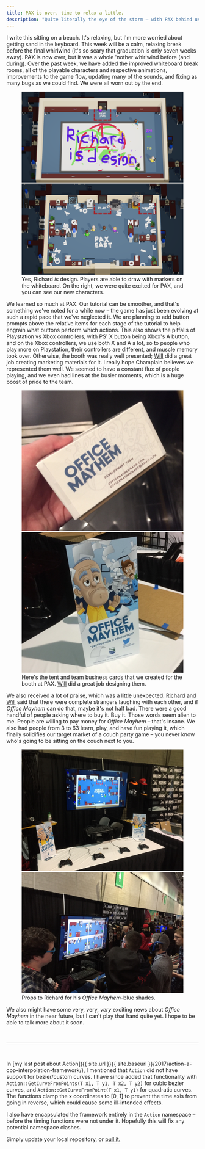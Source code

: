 ```yaml
---
title: PAX is over, time to relax a little.
description: "Quite literally the eye of the storm – with PAX behind us and graduation before us."
---
```


I write this sitting on a beach. It's relaxing, but I'm more worried about getting sand in the keyboard. This week will be a calm, relaxing break before the final whirlwind (it's so scary that graduation is only seven weeks away). PAX is now over, but it was a whole 'nother whirlwind before (and during). Over the past week, we have added the improved whiteboard break rooms, all of the playable characters and respective animations, improvements to the game flow, updating many of the sounds, and fixing as many bugs as we could find. We were all worn out by the end.

<figure class="half">
    <a href="/assets/images/blog/2017/03/richardisdesign.png"><img src="/assets/images/blog/2017/03/richardisdesign.png"></a>
    <a href="/assets/images/blog/2017/03/pax.png"><img src="/assets/images/blog/2017/03/pax.png"></a>
    <figcaption>Yes, Richard <em>is</em> design. Players are able to draw with markers on the whiteboard. On the right, we were quite excited for PAX, and you can see our new characters.</figcaption>
</figure>

We learned so much at PAX. Our tutorial can be smoother, and that's something we've noted for a while now – the game has just been evolving at such a rapid pace that we've neglected it. We are planning to add button prompts above the relative items for each stage of the tutorial to help engrain what buttons perform which actions. This also shows the pitfalls of Playstation vs Xbox controllers, with PS' X button being Xbox's A button, and on the Xbox controllers, we use both X and A a lot, so to people who play more on Playstation, their controllers are different, and muscle memory took over. Otherwise, the booth was really well presented; [Will](http://willconcannonart.com) did a great job creating marketing materials for it. I really hope Champlain believes we represented them well. We seemed to have a constant flux of people playing, and we even had lines at the busier moments, which is a huge boost of pride to the team.

<figure class="half">
    <a href="/assets/images/blog/2017/03/OM_businesscard.jpg"><img src="/assets/images/blog/2017/03/OM_businesscard.jpg"></a>
    <a href="/assets/images/blog/2017/03/OM_tentcard.jpg"><img src="/assets/images/blog/2017/03/OM_tentcard.jpg"></a>
    <figcaption>Here's the tent and team business cards that we created for the booth at PAX. <a href="http://willconcannonart.com">Will</a> did a great job designing them.</figcaption>
</figure>

We also received a lot of praise, which was a little unexpected. [Richard](http://richardkingcapstone.blogspot.com) and [Will](http://willconcannonart.com) said that there were complete strangers laughing with each other, and if *Office Mayhem* can do that, maybe it's not half bad. There were a good handful of people asking where to buy it. Buy it. Those words seem alien to me. People are willing to pay money for *Office Mayhem* – that's insane. We also had people from 3 to 63 learn, play, and have fun playing it, which finally solidifies our target market of a couch party game – you never know who's going to be sitting on the couch next to you.

<figure class="half">
    <a href="/assets/images/blog/2017/03/PAX_booth.jpg"><img src="/assets/images/blog/2017/03/PAX_booth.jpg"></a>
    <a href="/assets/images/blog/2017/03/PAX_people.jpg"><img src="/assets/images/blog/2017/03/PAX_people.jpg"></a>
    <figcaption>Props to Richard for his <em>Office Mayhem</em>-blue shades.</figcaption>
</figure>

We also might have some very, very, *very* exciting news about *Office Mayhem* in the near future, but I can't play that hand quite yet. I hope to be able to talk more about it soon.

&nbsp;

---

&nbsp;

In [my last post about Action]({{ site.url }}{{ site.baseurl }}/2017/action-a-cpp-interpolation-framework/), I mentioned that `Action` did not have support for bezier/custom curves. I have since added that functionality with `Action::GetCurveFromPoints(T x1, T y1, T x2, T y2)` for cubic bezier curves, and `Action::GetCurveFromPoint(T x1, T y1)` for quadratic curves. The functions clamp the x coordinates to [0, 1] to prevent the time axis from going in reverse, which could cause some ill-intended effects.

I also have encapsulated the framework entirely in the `Action` namespace – before the timing functions were not under it. Hopefully this will fix any potential namespace clashes.

Simply update your local repository, or [pull it.](https://github.com/tyskwo/action)
